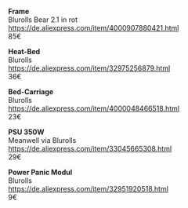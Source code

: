 <b>Frame</b> <br>
Blurolls Bear 2.1 in rot <br>
https://de.aliexpress.com/item/4000907880421.html <br>
85€


<b>Heat-Bed</b> <br>
Blurolls <br>
https://de.aliexpress.com/item/32975256879.html <br>
36€


<b>Bed-Carriage</b> <br>
Blurolls <br>
https://de.aliexpress.com/item/4000048466518.html <br>
23€


<b>PSU 350W</b> <br>
Meanwell via Blurolls <br>
https://de.aliexpress.com/item/33045665308.html <br>
29€


<b>Power Panic Modul</b> <br>
Blurolls <br>
https://de.aliexpress.com/item/32951920518.html <br>
9€
